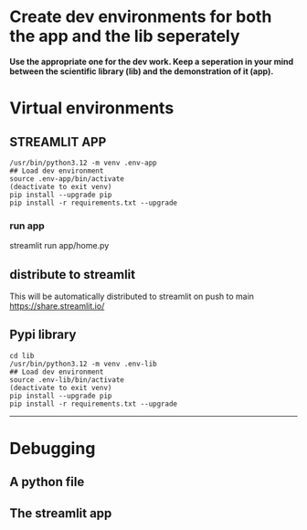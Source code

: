 # Create dev environments for both the app and the lib seperately

**Use the appropriate one for the dev work. Keep a seperation in your mind between the scientific library (lib) and the demonstration of it (app).**

# Virtual environments

## STREAMLIT APP
```
/usr/bin/python3.12 -m venv .env-app
## Load dev environment
source .env-app/bin/activate
(deactivate to exit venv)
pip install --upgrade pip
pip install -r requirements.txt --upgrade
```

### run app
streamlit run app/home.py

## distribute to streamlit
This will be automatically distributed to streamlit on push to main
https://share.streamlit.io/

## Pypi library
```
cd lib
/usr/bin/python3.12 -m venv .env-lib
## Load dev environment
source .env-lib/bin/activate
(deactivate to exit venv)
pip install --upgrade pip
pip install -r requirements.txt --upgrade
```

---

# Debugging

## A python file

## The streamlit app
